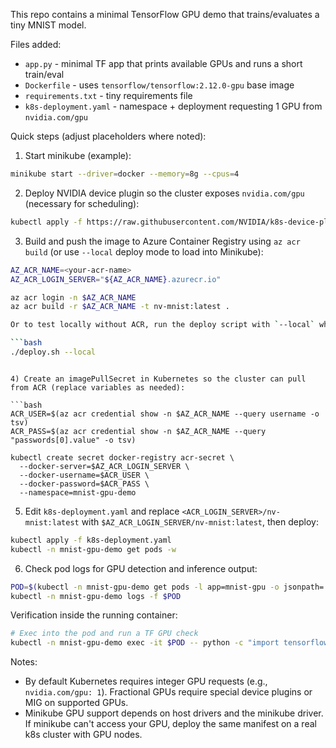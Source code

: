 This repo contains a minimal TensorFlow GPU demo that trains/evaluates a tiny MNIST model.

Files added:
- `app.py` - minimal TF app that prints available GPUs and runs a short train/eval
- `Dockerfile` - uses `tensorflow/tensorflow:2.12.0-gpu` base image
- `requirements.txt` - tiny requirements file
- `k8s-deployment.yaml` - namespace + deployment requesting 1 GPU from `nvidia.com/gpu`

Quick steps (adjust placeholders where noted):

1) Start minikube (example):

```bash
minikube start --driver=docker --memory=8g --cpus=4
```

2) Deploy NVIDIA device plugin so the cluster exposes `nvidia.com/gpu` (necessary for scheduling):

```bash
kubectl apply -f https://raw.githubusercontent.com/NVIDIA/k8s-device-plugin/master/nvidia-device-plugin.yml
```

3) Build and push the image to Azure Container Registry using `az acr build` (or use `--local` deploy mode to load into Minikube):

```bash
AZ_ACR_NAME=<your-acr-name>
AZ_ACR_LOGIN_SERVER="${AZ_ACR_NAME}.azurecr.io"

az acr login -n $AZ_ACR_NAME
az acr build -r $AZ_ACR_NAME -t nv-mnist:latest .

Or to test locally without ACR, run the deploy script with `--local` which will build the image locally and load it into minikube:

```bash
./deploy.sh --local
```
```

4) Create an imagePullSecret in Kubernetes so the cluster can pull from ACR (replace variables as needed):

```bash
ACR_USER=$(az acr credential show -n $AZ_ACR_NAME --query username -o tsv)
ACR_PASS=$(az acr credential show -n $AZ_ACR_NAME --query "passwords[0].value" -o tsv)

kubectl create secret docker-registry acr-secret \
  --docker-server=$AZ_ACR_LOGIN_SERVER \
  --docker-username=$ACR_USER \
  --docker-password=$ACR_PASS \
  --namespace=mnist-gpu-demo
```

5) Edit `k8s-deployment.yaml` and replace `<ACR_LOGIN_SERVER>/nv-mnist:latest` with `$AZ_ACR_LOGIN_SERVER/nv-mnist:latest`, then deploy:

```bash
kubectl apply -f k8s-deployment.yaml
kubectl -n mnist-gpu-demo get pods -w
```

6) Check pod logs for GPU detection and inference output:

```bash
POD=$(kubectl -n mnist-gpu-demo get pods -l app=mnist-gpu -o jsonpath='{.items[0].metadata.name}')
kubectl -n mnist-gpu-demo logs -f $POD
```

Verification inside the running container:

```bash
# Exec into the pod and run a TF GPU check
kubectl -n mnist-gpu-demo exec -it $POD -- python -c "import tensorflow as tf; print(tf.config.list_physical_devices('GPU'))"
```

Notes:
- By default Kubernetes requires integer GPU requests (e.g., `nvidia.com/gpu: 1`). Fractional GPUs require special device plugins or MIG on supported GPUs.
- Minikube GPU support depends on host drivers and the minikube driver. If minikube can't access your GPU, deploy the same manifest on a real k8s cluster with GPU nodes.
